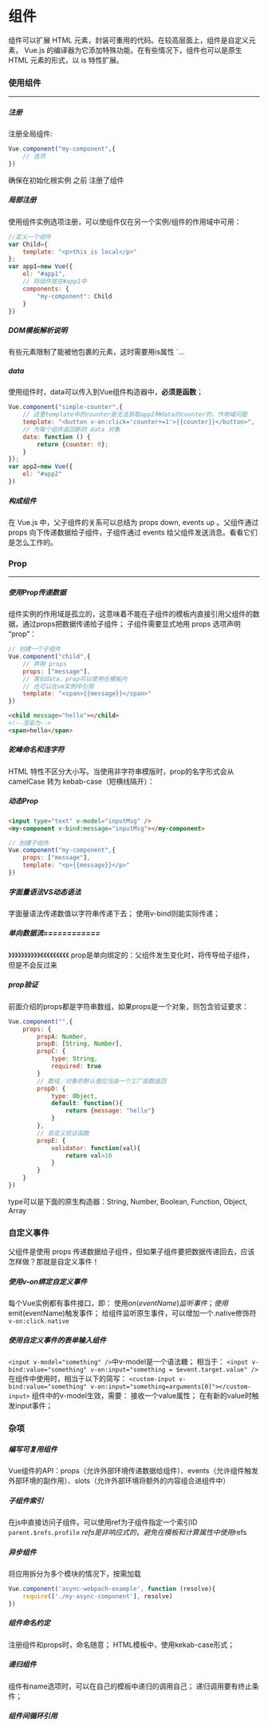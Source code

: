 # 组件
组件可以扩展 HTML 元素，封装可重用的代码。在较高层面上，组件是自定义元素， Vue.js 的编译器为它添加特殊功能。在有些情况下，组件也可以是原生 HTML 元素的形式，以 is 特性扩展。
### 使用组件
---
##### 注册
注册全局组件: 
````javascript
Vue.component("my-component",{
    // 选项
})
````
确保在初始化根实例 之前 注册了组件
##### 局部注册
使用组件实例选项注册，可以使组件仅在另一个实例/组件的作用域中可用：
````javascript
//定义一个组件
var Child={
    template: "<p>this is local</p>"
};
var app1=new Vue({
    el: "#app1",
    // 将组件放在#app1中
    components: {
        "my-component": Child
    }
})
````
##### DOM模板解析说明
有些元素限制了能被他包裹的元素，这时需要用is属性
`<tr is="defined-tr">...</tr>
##### data
使用组件时，data可以传入到Vue组件构造器中，**必须是函数**；
````javascript
Vue.component("simple-counter",{
    // 这里template中的counter是无法获取app2种data的counter的，作用域问题
    template: "<button v-on:click='counter+=1'>{{counter}}</button>",
    // 为每个组件返回新的 data 对象
    data: function () {
        return {counter: 0};
    }
});
var app2=new Vue({
    el: "#app2"
})
````
##### 构成组件
在 Vue.js 中，父子组件的关系可以总结为 props down, events up 。父组件通过 props 向下传递数据给子组件，子组件通过 events 给父组件发送消息。看看它们是怎么工作的。
### Prop
---
##### 使用Prop传递数据
组件实例的作用域是孤立的，这意味着不能在子组件的模板内直接引用父组件的数据，通过props把数据传递给子组件；
子组件需要显式地用 props 选项声明 “prop”：
````javascript
// 创建一个子组件
Vue.component("child",{
    // 声明 props
    props: ["message"],
    // 类似data，prop可以使用在模板内
    // 也可以在vm实例中引用
    template: "<span>{{message}}</span>"
})
````
````html
<child message="hello"></child>
<!--渲染为-->
<span>hello</span>
````
##### 驼峰命名和连字符
HTML 特性不区分大小写。当使用非字符串模版时，prop的名字形式会从 camelCase 转为 kebab-case（短横线隔开）：
##### 动态Prop
````html
<input type="text" v-model="inputMsg" />
<my-component v-bind:message="inputMsg"></my-component> 
````
````javascript
// 创建子组件
Vue.component("my-component",{
    props: ["message"],
    template: "<p>{{message}}</p>"
})
````
##### 字面量语法VS动态语法
字面量语法传递数值以字符串传递下去；
使用v-bind则能实际传递；
##### 单向数据流============
》》》》》》》》》》《《《《《《《《《
prop是单向绑定的：父组件发生变化时，将传导给子组件，但是不会反过来
##### prop验证
前面介绍的props都是字符串数组，如果props是一个对象，则包含验证要求：
````javascript
Vue.component("",{
    props: {
        propA: Number,
        propB: [String, Number],
        propC: {
            type: String,
            required: true
        }
        // 数组／对象的默认值应当由一个工厂函数返回
        propD: {
            type: Object,
            default: function(){
                return {message: "hello"}
            }
        },
        // 自定义验证函数
        propE: {
            validator: function(val){
                return val>10
            }
        }
    }
})
````
type可以是下面的原生构造器：String, Number, Boolean, Function, Object, Array
### 自定义事件
父组件是使用 props 传递数据给子组件，但如果子组件要把数据传递回去，应该怎样做？那就是自定义事件！
##### 使用v-on绑定自定义事件
每个Vue实例都有事件接口，即：
使用$on(eventName)监听事件；
使用$emit(eventName)触发事件；
给组件监听原生事件，可以增加一个.native修饰符
`v-on:click.native`
##### 使用自定义事件的表单输入组件
`<input v-model="something" />`中v-model是一个语法糖；
相当于：
`<input v-bind:value="something" v-on:input="something = $event.target.value" />`
在组件中使用时，相当于以下的简写：
`<custom-input v-bind:value="something" v-on:input="something=arguments[0]"></custom-input>`
组件中的v-model生效，需要：
接收一个value属性；
在有新的value时触发input事件；



### 杂项
##### 编写可复用组件
Vue组件的API：props（允许外部环境传递数据给组件）、events（允许组件触发外部环境的副作用）、slots（允许外部环境将额外的内容组合进组件中）
##### 子组件索引
在js中直接访问子组件。可以使用ref为子组件指定一个索引ID
`parent.$refs.profile`
$refs是非响应式的，避免在模板和计算属性中使用$refs
##### 异步组件
将应用拆分为多个模块的情况下，按需加载
````javascript
Vue.component('async-webpach-example', function (resolve){
    require(['./my-async-component'], resolve)
})
````
##### 组件命名约定
注册组件和props时，命名随意；
HTML模板中，使用kekab-case形式；
##### 递归组件
组件有name选项时，可以在自己的模板中递归的调用自己；
递归调用要有终止条件；
##### 组件间循环引用

